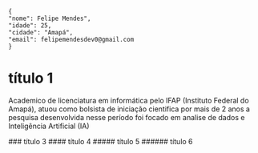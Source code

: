 ```
{ 
"nome": Felipe Mendes",
"idade": 25,
"cidade": "Amapá",
"email": felipemendesdev0@gmail.com
}
```
# título 1 
<p>Academico de licenciatura em informática pelo IFAP (Instituto Federal do Amapá), atuou como bolsista de iniciação cientifica por mais de 2 anos
a pesquisa desenvolvida nesse período foi focado em analise de dados e Inteligência Artificial (IA) 
</p>
### título 3 
#### título 4 
##### título 5 
###### título 6 
 


<!--
**felipemendescosta/felipemendescosta** is a ✨ _special_ ✨ repository because its `README.md` (this file) appears on your GitHub profile.

Here are some ideas to get you started:

- 🔭 I’m currently working on ...
- 🌱 I’m currently learning ...
- 👯 I’m looking to collaborate on ...
- 🤔 I’m looking for help with ...
- 💬 Ask me about ...
- 📫 How to reach me: ...
- 😄 Pronouns: ...
- ⚡ Fun fact: ...
-->
